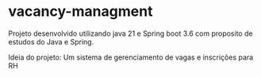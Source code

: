 # vacancy-managment

Projeto desenvolvido utilizando java 21 e Spring boot 3.6 com proposito de estudos do Java e Spring.

Ideia do projeto:
Um sistema de gerenciamento de vagas e inscrições para RH
